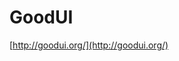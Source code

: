 <!--
id: 54689309853
link: http://tumblr.atmos.org/post/54689309853/goodui
slug: goodui
date: Fri Jul 05 2013 11:57:14 GMT-0700 (PDT)
publish: 2013-07-05
tags: 
title: GoodUI
-->


GoodUI
======

[http://goodui.org/](http://goodui.org/)

